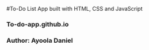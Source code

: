 #To-Do List App built with HTML, CSS and JavaScript
### To-do-app.github.io

### Author: Ayoola Daniel
